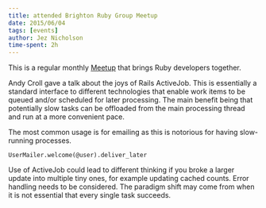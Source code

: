 ```yaml
---
title: attended Brighton Ruby Group Meetup
date: 2015/06/04
tags: [events]
author: Jez Nicholson
time-spent: 2h
---
```

​This is a regular monthly [Meetup](http://www.meetup.com/Brighton-Ruby-Group/) that brings Ruby developers together.

Andy Croll gave a talk about the joys of Rails ActiveJob. This is essentially a standard interface to different technologies that enable work items to be queued and/or scheduled for later processing. The main benefit being that potentially slow tasks can be offloaded from the main processing thread and run at a more convenient pace.

The most common usage is for emailing as this is notorious for having slow-running processes.

    UserMailer.welcome(@user).deliver_later

Use of ActiveJob could lead to different thinking if you broke a larger update into multiple tiny ones, for example updating cached counts. Error handling needs to be considered. The paradigm shift may come from when it is not essential that every single task succeeds.